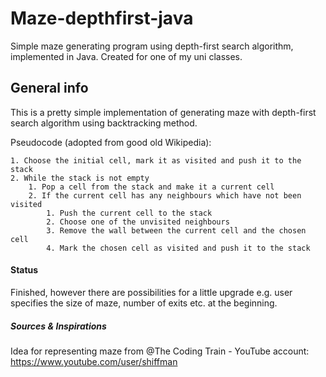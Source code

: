 # Maze-depthfirst-java
Simple maze generating program using depth-first search algorithm, implemented in Java. Created for one of my uni classes.

## General info

This is a pretty simple implementation of generating maze with depth-first search algorithm using backtracking method.

Pseudocode (adopted from good old Wikipedia):

    1. Choose the initial cell, mark it as visited and push it to the stack
    2. While the stack is not empty
        1. Pop a cell from the stack and make it a current cell
        2. If the current cell has any neighbours which have not been visited
            1. Push the current cell to the stack
            2. Choose one of the unvisited neighbours
            3. Remove the wall between the current cell and the chosen cell
            4. Mark the chosen cell as visited and push it to the stack


#### Status
Finished, however there are possibilities for a little upgrade e.g. user specifies the size of maze, number of exits etc. at the beginning.

##### Sources & Inspirations
Idea for representing maze from @The Coding Train - YouTube account: https://www.youtube.com/user/shiffman


